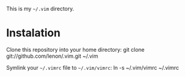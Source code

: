 This is my `~/.vim` directory.

Instalation
===========

Clone this repository into your home directory:
    git clone git://github.com/lenon/.vim.git ~/.vim

Symlink your `~/.vimrc` file to `~/.vim/vimrc`:
    ln -s ~/.vim/vimrc ~/.vimrc

